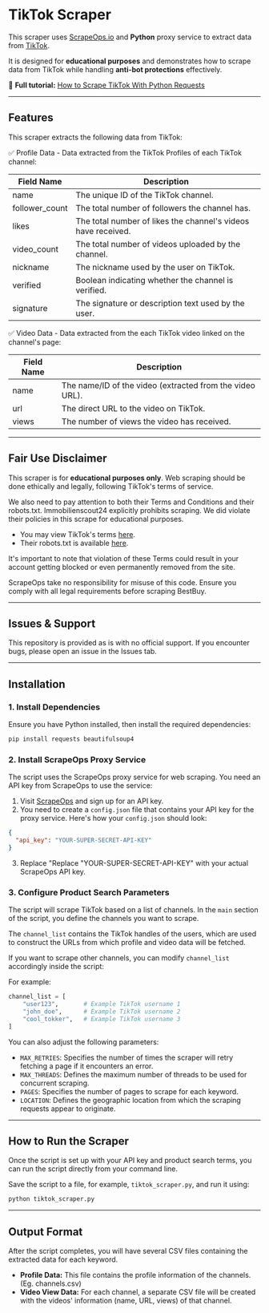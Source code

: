 # TikTok Scraper  

This scraper uses [ScrapeOps.io](https://scrapeops.io/) and **Python** proxy service to extract data from [TikTok](https://www.tiktok.com/).

It is designed for **educational purposes** and demonstrates how to scrape data from TikTok while handling **anti-bot protections** effectively.  

📖 **Full tutorial:** [How to Scrape TikTok With Python Requests](https://scrapeops.io/python-web-scraping-playbook/python-scrape-tiktok/)

---

## Features  

This scraper extracts the following data from TikTok:


✅ Profile Data - Data extracted from the TikTok Profiles of each TikTok channel: 

| **Field Name**      | **Description**                                                   |
|-----------------|------------------------------------------------------------|
| name            | The unique ID of the TikTok channel.                       |
| follower_count  | The total number of followers the channel has.            |
| likes           | The total number of likes the channel's videos have received. |
| video_count     | The total number of videos uploaded by the channel.       |
| nickname        | The nickname used by the user on TikTok.                   |
| verified        | Boolean indicating whether the channel is verified.       |
| signature       | The signature or description text used by the user.       |





✅ Video Data - Data extracted from the each TikTok video linked on the channel's page:

| **Field Name**      | **Description**                                                   |
|-------------|----------------------------------------------------|
| name        | The name/ID of the video (extracted from the video URL). |
| url         | The direct URL to the video on TikTok.             |
| views       | The number of views the video has received.       |



---

## Fair Use Disclaimer
This scraper is for **educational purposes only**. Web scraping should be done ethically and legally, following TikTok's terms of service.

We also need to pay attention to both their Terms and Conditions and their robots.txt. Immobilienscout24 explicitly prohibits scraping. We did violate their policies in this scrape for educational purposes.

- You may view TikTok's terms [here](https://www.immoscout24.ch/c/en/about-us/gtc). 
- Their robots.txt is available [here](https://www.immobilienscout24.de/robots.txt).

It's important to note that violation of these Terms could result in your account getting blocked or even permanently removed from the site.

ScrapeOps take no responsibility for misuse of this code. Ensure you comply with all legal requirements before scraping BestBuy.

---

## Issues & Support
This repository is provided as is with no official support. If you encounter bugs, please open an issue in the Issues tab.

---

## Installation  

### 1. Install Dependencies  
Ensure you have Python installed, then install the required dependencies:  

```bash
pip install requests beautifulsoup4
```

### 2.  Install ScrapeOps Proxy Service
The script uses the ScrapeOps proxy service for web scraping. You need an API key from ScrapeOps to use the service:

1. Visit [ScrapeOps](https://scrapeops.io/) and sign up for an API key.
2. You need to create a `config.json` file that contains your API key for the proxy service. Here's how your `config.json` should look:

```json
{
  "api_key": "YOUR-SUPER-SECRET-API-KEY"
}
```

3. Replace "Replace "YOUR-SUPER-SECRET-API-KEY" with your actual ScrapeOps API key.




### 3. Configure Product Search Parameters
The script will scrape TikTok based on a list of channels. In the `main` section of the script, you define the channels you want to scrape. 

The `channel_list` contains the TikTok handles of the users, which are used to construct the URLs from which profile and video data will be fetched. 

If you want to scrape other channels, you can modify `channel_list` accordingly inside the script:


For example:

```python
channel_list = [
    "user123",       # Example TikTok username 1
    "john_doe",      # Example TikTok username 2
    "cool_tokker",   # Example TikTok username 3
]
```

You can also adjust the following parameters:

- `MAX_RETRIES`: Specifies the number of times the scraper will retry fetching a page if it encounters an error.
- `MAX_THREADS`: Defines the maximum number of threads to be used for concurrent scraping.
- `PAGES`: Specifies the number of pages to scrape for each keyword.
- `LOCATION`: Defines the geographic location from which the scraping requests appear to originate.


---

## How to Run the Scraper
Once the script is set up with your API key and product search terms, you can run the script directly from your command line.

Save the script to a file, for example, `tiktok_scraper.py`, and run it using:


```bash
python tiktok_scraper.py
```

---

## Output Format
After the script completes, you will have several CSV files containing the extracted data for each keyword.
 
- **Profile Data:** This file contains the profile information of the channels. (Eg. channels.csv)
- **Video View Data:** For each channel, a separate CSV file will be created with the videos' information (name, URL, views) of that channel.

